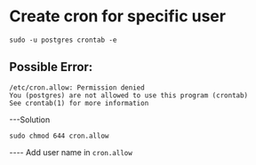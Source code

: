# Create cron for specific user

    sudo -u postgres crontab -e

## Possible Error:

    /etc/cron.allow: Permission denied
    You (postgres) are not allowed to use this program (crontab)
    See crontab(1) for more information

---Solution

    sudo chmod 644 cron.allow

---- Add user name in `cron.allow`

